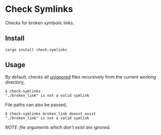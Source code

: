 # Check Symlinks

Checks for broken symbolic links.

## Install

```shell
cargo install check-symlinks
```

## Usage

By default, checks all [unignored](https://github.com/BurntSushi/ripgrep/tree/master/crates/ignore#ignore) files recursively from the current working directory,

```shell
$ check-symlinks
"./broken_link" is not a valid symlink
```

File paths can also be passed,

```shell
$ check-symlinks broken_link doesnt_exist
"./broken_link" is not a valid symlink
```

_NOTE: file arguments which don't exist are ignored._
